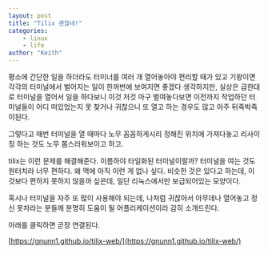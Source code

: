 ```yaml
---
layout: post
title: "Tilix 괜찮네!"
categories:
    - linux
    - life
author: "Keith"
---
```


평소에 간단한 일을 하더라도 터미너를 여러 개 열어놓아야 편리할 때가 있고 기왕이면 각각의 터미널에서 벌어지는 일이 한꺼번에 보여지면 좋겠다 생각하지만, 실상은 급한대로 터미널을 열어서 일을 하다보니 이것 저것 마구 벌여놓다보면 이전까지 작업하던 터미널들이 어디 떠있었는지 못 찾거나 귀찮으니 또 열고 하는 경우도 많고 아주 뒤죽박죽이된다.

그렇다고 매번 터미널을 열 때마다 노무 꼼꼼하게시리 정해진 위치에 가져다놓고 리사이징 하는 것도 노무 쫌스러워보이고 하고.

tilix는 이런 문제를 해결해준다. 이름하야 타일화된 터미널이랄까? 터미널을 여는 것도 원터치라 너무 편하다. 왜 맥에 아직 이런 게 없나 싶다. 비슷한 것은 있다고 하는데, 이것보다 편하지 못하지 않을까 싶은데, 일단 리눅스에서만 보급되어있는 모양이다.

혹시나 터미널을 자주 또 많이 사용해야 되는데, 나처럼 귀찮아서 아무데나 열어놓고 정신 못차라는 분들께 분명히 도움이 될 어플리케이션이라 감히 소개드린다.

아래를 클릭하면 곧장 연결된다.

[https://gnunn1.github.io/tilix-web/](https://gnunn1.github.io/tilix-web/)